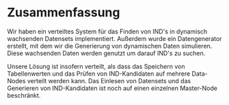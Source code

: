 # Zusammenfassung

Wir haben ein verteiltes System für das Finden von IND's in dynamisch wachsenden Datensets implementiert. Außerdem wurde ein Datengenerator erstellt, mit dem wir die Generierung von dynamischen Daten simulieren. Diese wachsenden Daten werden genutzt um darauf IND's zu suchen.

Unsere Lösung ist insofern verteilt, als dass das Speichern von Tabellenwerten und das Prüfen von IND-Kandidaten auf mehrere Data-Nodes verteilt werden kann. Das Einlesen von Datensets und das Generieren von IND-Kandidaten ist noch auf einen einzelnen Master-Node beschränkt. 
